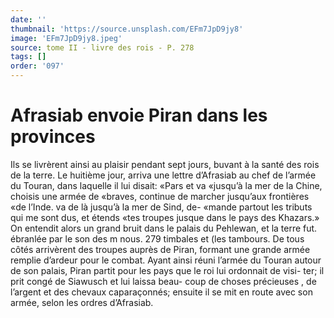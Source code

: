 ```yaml
---
date: ''
thumbnail: 'https://source.unsplash.com/EFm7JpD9jy8'
image: 'EFm7JpD9jy8.jpeg'
source: tome II - livre des rois - P. 278
tags: []
order: '097'
---
```


# Afrasiab envoie Piran dans les provinces

Ils se livrèrent ainsi au plaisir pendant sept jours, buvant à la santé des rois de la terre. Le huitième jour, arriva une lettre d’Afrasiab au chef de l’armée
du Touran, dans laquelle il lui disait: «Pars et va «jusqu’à la mer de la Chine, choisis une armée de «braves, continue de marcher jusqu’aux frontières
«de l’Inde. va de là jusqu’à la mer de Sind, de-
«mande partout les tributs qui me sont dus, et étends «tes troupes jusque dans le pays des Khazars.» On entendit alors un grand bruit dans le palais du Pehlewan, et la terre fut. ébranlée par le son des
m nous. 279 timbales et (les tambours. De tous côtés arrivèrent
des troupes auprès de Piran, formant une grande armée remplie d’ardeur pour le combat. Ayant ainsi
réuni l’armée du Touran autour de son palais, Piran
partit pour les pays que le roi lui ordonnait de visi- ter; il prit congé de Siawusch et lui laissa beau- coup de choses précieuses , de l’argent et des chevaux caparaçonnés; ensuite il se mit en route avec son armée, selon les ordres d’Afrasiab.

